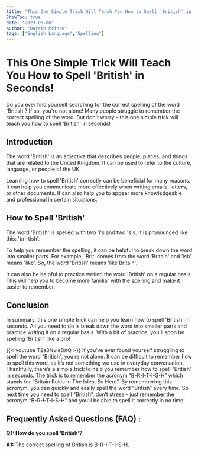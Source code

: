 ```yaml
---
title: "This One Simple Trick Will Teach You How to Spell 'British' in Seconds!"
ShowToc: true 
date: "2023-06-06"
author: "Darrin Prince" 
tags: ["English Language","Spelling"]
---
```

# This One Simple Trick Will Teach You How to Spell 'British' in Seconds!

Do you ever find yourself searching for the correct spelling of the word 'British'? If so, you're not alone! Many people struggle to remember the correct spelling of the word. But don't worry – this one simple trick will teach you how to spell 'British' in seconds!

## Introduction

The word 'British' is an adjective that describes people, places, and things that are related to the United Kingdom. It can be used to refer to the culture, language, or people of the UK. 

Learning how to spell 'British' correctly can be beneficial for many reasons. It can help you communicate more effectively when writing emails, letters, or other documents. It can also help you to appear more knowledgeable and professional in certain situations.

## How to Spell 'British'

The word 'British' is spelled with two 'i's and two 's's. It is pronounced like this: 'bri-tish'. 

To help you remember the spelling, it can be helpful to break down the word into smaller parts. For example, 'Brit' comes from the word 'Britain' and 'ish' means 'like'. So, the word 'British' means 'like Britain'.

It can also be helpful to practice writing the word 'British' on a regular basis. This will help you to become more familiar with the spelling and make it easier to remember.

## Conclusion

In summary, this one simple trick can help you learn how to spell 'British' in seconds. All you need to do is break down the word into smaller parts and practice writing it on a regular basis. With a bit of practice, you'll soon be spelling 'British' like a pro!

{{< youtube T2a3NvIeDnQ >}} 
If you’ve ever found yourself struggling to spell the word “British”, you’re not alone. It can be difficult to remember how to spell this word, as it’s not something we use in everyday conversation. Thankfully, there’s a simple trick to help you remember how to spell “British” in seconds. The trick is to remember the acronym “B-R-I-T-I-S-H” which stands for “Britain Rules In The Isles, So Here”. By remembering this acronym, you can quickly and easily spell the word “British” every time. So next time you need to spell “British”, don’t stress – just remember the acronym “B-R-I-T-I-S-H” and you’ll be able to spell it correctly in no time!

## Frequently Asked Questions (FAQ) :
**Q1: How do you spell 'British'?**

**A1:** The correct spelling of British is B-R-I-T-I-S-H.






